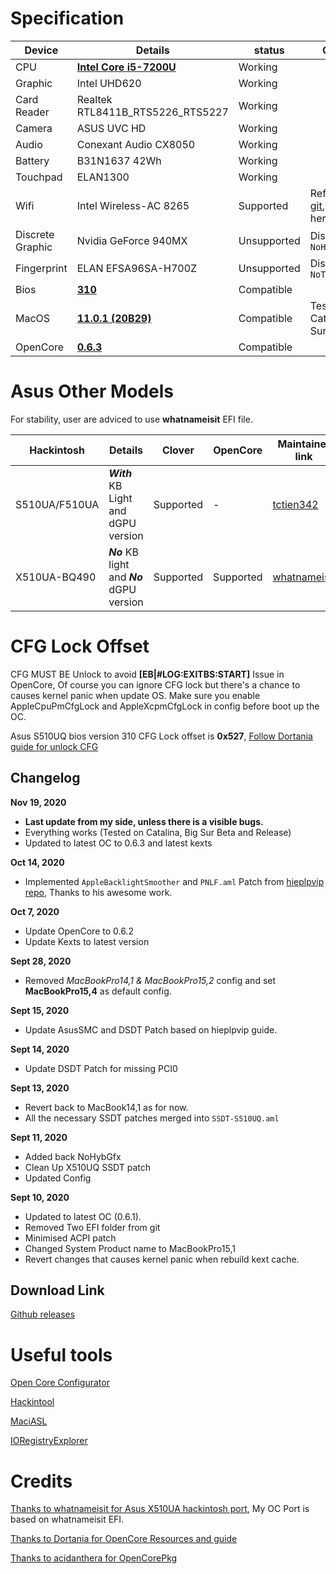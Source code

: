 # Specification

Device | Details | status | Comment
------------ | ------------- | ------------- | -------------
CPU | [**Intel Core i5-7200U**](https://ark.intel.com/content/www/us/en/ark/products/95443/intel-core-i5-7200u-processor-3m-cache-up-to-3-10-ghz.html) | Working | 
Graphic | Intel UHD620 | Working |
Card Reader | Realtek RTL8411B_RTS5226_RTS5227 | Working |
Camera | ASUS UVC HD | Working |
Audio | Conexant Audio CX8050 | Working |
Battery | B31N1637 42Wh | Working | 
Touchpad | ELAN1300 | Working |
Wifi | Intel Wireless-AC 8265 | Supported | Refer to [zxystd git](https://github.com/zxystd), Not include here.
Discrete Graphic | Nvidia GeForce 940MX | Unsupported | Disabled with `NoHybGfx.aml`
Fingerprint | ELAN EFSA96SA-H700Z | Unsupported | Disabled with `NoTouchID.kext`
Bios | [**310**](https://dlcdnets.asus.com/pub/ASUS/nb/X510UQ/X510UQAS310.zip) | Compatible |
MacOS | [**11.0.1 (20B29)**](https://developer.apple.com/macos/) | Compatible | Tested on Catalina & Big Sur
OpenCore | [**0.6.3**](https://github.com/acidanthera/OpenCorePkg) | Compatible | 


# Asus Other Models 

For stability, user are adviced to use **whatnameisit** EFI file. 

Hackintosh  | Details | Clover | OpenCore | Maintainer link
------------ | ------------- | ------------- | ------------- | ------------- 
S510UA/F510UA | ***With*** KB Light and dGPU version | Supported | - | [tctien342](https://github.com/tctien342/Asus-Vivobook-S510UA-Hackintosh)
X510UA-BQ490 | ***No*** KB light and ***No*** dGPU version | Supported | Supported | [whatnameisit](https://github.com/whatnameisit/Asus-Vivobook-X510UA-BQ490-Catalina-10.15.3-Hackintosh)

# CFG Lock Offset
CFG MUST BE Unlock to avoid **[EB|#LOG:EXITBS:START]** Issue in OpenCore, Of course you can ignore CFG lock but there's a chance to causes kernel panic when update OS. Make sure you enable AppleCpuPmCfgLock and AppleXcpmCfgLock in config before boot up the OC. 

Asus S510UQ bios version 310 CFG Lock offset is **0x527**, [Follow Dortania guide for unlock CFG](https://dortania.github.io/OpenCore-Install-Guide/extras/msr-lock.html)

## Changelog

**Nov 19, 2020**
- **Last update from my side, unless there is a visible bugs.**
- Everything works (Tested on Catalina, Big Sur Beta and Release) 
- Updated to latest OC to 0.6.3 and latest kexts

**Oct 14, 2020**
- Implemented `AppleBacklightSmoother` and `PNLF.aml` Patch from [hieplpvip repo](https://github.com/hieplpvip/AppleBacklightSmoother), Thanks to his awesome work.

**Oct 7, 2020**
- Update OpenCore to 0.6.2
- Update Kexts to latest version 

**Sept 28, 2020**
- Removed *MacBookPro14,1 & MacBookPro15,2* config and set **MacBookPro15,4** as default config.

**Sept 15, 2020**
- Update AsusSMC and DSDT Patch based on hieplpvip guide. 

**Sept 14, 2020**
- Update DSDT Patch for missing PCI0 

**Sept 13, 2020**
- Revert back to MacBook14,1 as for now. 
- All the necessary SSDT patches merged into `SSDT-S510UQ.aml`
    
**Sept 11, 2020**
- Added back NoHybGfx
- Clean Up X510UQ SSDT patch 
- Updated Config 
    
**Sept 10, 2020**
- Updated to latest OC (0.6.1). 
- Removed Two EFI folder from git 
- Minimised ACPI patch
- Changed System Product name to MacBookPro15,1
- Revert changes that causes kernel panic when rebuild kext cache.
    
## Download Link
[Github releases](https://github.com/JoK3rLeE/Asus-S510UQ-BQ178T/releases)

# Useful tools  
[Open Core Configurator](https://mackie100projects.altervista.org/download-opencore-configurator/)

[Hackintool](https://github.com/headkaze/Hackintool)

[MaciASL](https://github.com/acidanthera/MaciASL) 

[IORegistryExplorer](https://github.com/vulgo/IORegistryExplorer) 


# Credits 
[Thanks to whatnameisit for Asus X510UA hackintosh port](https://github.com/whatnameisit/Asus-Vivobook-X510UA-BQ490-Catalina-10.15.3-Hackintosh), My OC Port is based on whatnameisit EFI.

[Thanks to Dortania for OpenCore Resources and guide](https://github.com/dortania)

[Thanks to acidanthera for OpenCorePkg](https://github.com/acidanthera/OpenCorePkg)



